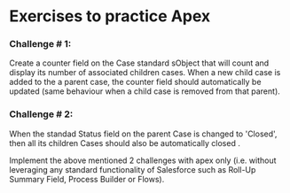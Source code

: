 # Exercises to practice Apex

### Challenge # 1:
Create a counter field on the Case standard sObject that will count and display its number of associated children cases. 
When a new child case is added to the a parent case, the counter field should automatically be updated (same behaviour when a child case is removed from that parent).

### Challenge # 2:
When the standad Status field on the parent Case is changed to 'Closed', then all its children Cases should also be automatically closed .

Implement the above mentioned 2 challenges with apex only (i.e. without leveraging any standard functionality of Salesforce such as Roll-Up Summary Field, Process Builder or Flows).
